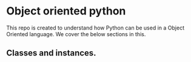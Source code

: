 # Object oriented python

This repo is created to understand how Python can be used in a Object Oriented language. We cover the below sections in this. 

## Classes and instances. 
